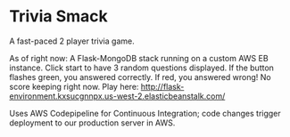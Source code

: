 # Trivia Smack
A fast-paced 2 player trivia game.

As of right now:
A Flask-MongoDB stack running on a custom AWS EB instance.
Click start to have 3 random questions displayed. If the button flashes green, you answered correctly. If red, you answered wrong!
No score keeping right now.
Play here: http://flask-environment.kxsucgnnpx.us-west-2.elasticbeanstalk.com/

Uses AWS Codepipeline for Continuous Integration; code changes trigger deployment to our production server in AWS.
